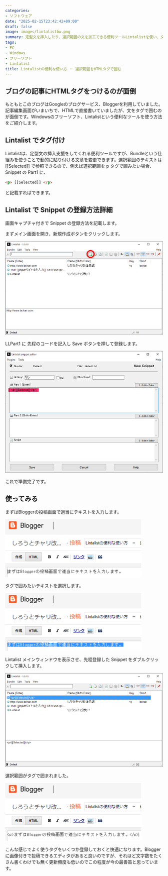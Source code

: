 ```yaml
---
categories:
- ソフトウェア
date: "2025-02-15T23:42:42+09:00"
draft: false
image: images/lintalistbw.png
summary: 定型文を挿入したり、選択範囲の文を加工できる便利ツールLintalistを使い、文をHTMLタグで囲う方法をご紹介します。
tags:
- PC
- Windows
- フリーソフト
- Lintalist
title: Lintalistの便利な使い方 － 選択範囲をHTMLタグで囲む
---
```


## ブログの記事にHTMLタグをつけるのが面倒

もともとこのブログはGoogleのブログサービス、Bloggerを利用していました。記事編集画面がいまいちで、HTMLで直接書いていましたが、文をタグで囲むのが面倒です。Windowsのフリーソフト、Lintalistという便利なツールを使う方法をご紹介します。

## Lintalist でタグ付け

Lintalistは、定型文の挿入支援をしてくれる便利ツールですが、Bundleという仕組みを使うことで動的に貼り付ける文章を変更できます。選択範囲のテキストは\[\[Selected\]\] で参照できるので、例えば選択範囲を p タグで囲みたい場合、Snippet の Part1 に、

```html
<p> [[Selected]] </p>
```

と記載すればできます。

## Lintalist で Snippet の登録方法詳細

画面キャプチャ付きで Snippet の登録方法を記載します。

まずメイン画面を開き、新規作成ボタンをクリックします。

![新規作成ボタンをクリック](./images/2020-04-29_21h20_35.png)

LLPart1 に 先程のコードを記入し Save ボタンを押して登録します。

![Save ボタンを押してSnippetを登録](./images/2020-04-29_21h21_24.png)

これで準備完了です。

## 使ってみる

まずはBloggerの投稿画面で適当にテキストを入力します。

![テキストを入力](./images/2020-04-29_21h29_12.png)

タグで囲みたいテキストを選択します。

![テキストを選択](./images/2020-04-29_21h29_45.png)

Lintalist メインウィンドウを表示させ、先程登録した Snippet
をダブルクリックして挿入します。

![Snippetを挿入](./images/2020-04-29_21h27_53.png)

選択範囲がタグで囲まれました。

![選択範囲がタグで囲まれました](./images/2020-04-29_21h29_58.png)

こんな感じでよく使うタグをいくつか登録しておくと快適になります。Blogger
に画像付きで投稿できるエディタがあると良いのですが、それほど文字数をたくさん書くわけでも無く更新頻度も低いのでこの程度が今の最善策と思っています。

